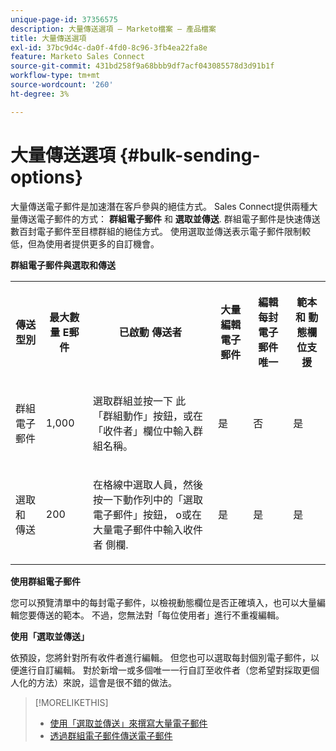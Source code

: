 ```yaml
---
unique-page-id: 37356575
description: 大量傳送選項 — Marketo檔案 — 產品檔案
title: 大量傳送選項
exl-id: 37bc9d4c-da0f-4fd0-8c96-3fb4ea22fa8e
feature: Marketo Sales Connect
source-git-commit: 431bd258f9a68bbb9df7acf043085578d3d91b1f
workflow-type: tm+mt
source-wordcount: '260'
ht-degree: 3%

---
```


# 大量傳送選項 {#bulk-sending-options}

大量傳送電子郵件是加速潛在客戶參與的絕佳方式。 Sales Connect提供兩種大量傳送電子郵件的方式： **群組電子郵件** 和 **選取並傳送**. 群組電子郵件是快速傳送數百封電子郵件至目標群組的絕佳方式。 使用選取並傳送表示電子郵件限制較低，但為使用者提供更多的自訂機會。

**群組電子郵件與選取和傳送**

<table> 
 <colgroup> 
  <col> 
  <col> 
  <col> 
  <col> 
  <col> 
  <col> 
 </colgroup> 
 <tbody> 
  <tr> 
   <th><p><span>傳送</span><span> 型別</span> </p></th> 
   <th><p><span>最大數量 </span><span>E</span><span>郵件</span> </p></th> 
   <th><p><span>已啟動 </span><span>傳送者</span></p></th> 
   <th><p><span>大量 </span><span>編輯電子郵件</span> </p></th> 
   <th><p><span>編輯</span><span> 每封電子郵件 </span><span>唯一</span> </p></th> 
   <th><p><span>範本和 </span><span>動態欄位支援</span> </p></th> 
  </tr> 
  <tr> 
   <td><p><span>群組電子郵件</span> </p></td> 
   <td><p><span>1,000</span> </p></td> 
   <td><p><span>選取群組並按一下</span><span> 此 </span><span>「群組動作」按鈕</span><span>，或在「收件者」欄位中輸入群組名稱。 </span> </p></td> 
   <td><p><span>是</span> </p></td> 
   <td><p><span>否</span> </p></td> 
   <td><p><span>是</span> </p></td> 
  </tr> 
  <tr> 
   <td><p><span>選取 </span><span>和 </span><span>傳送</span> </p></td> 
   <td><p><span>200</span> </p></td> 
   <td><p><span>在格線中選取人員，然後按一下動作列中的「選取電子郵件」按鈕</span><span>， o</span><span>或在大量電子郵件中輸入收件者 </span><span>側欄</span><span>.</span></p></td> 
   <td><p><span>是</span> </p></td> 
   <td><p><span>是</span> </p></td> 
   <td><p><span>是</span> </p></td> 
  </tr> 
 </tbody> 
</table>

**使用群組電子郵件**

您可以預覽清單中的每封電子郵件，以檢視動態欄位是否正確填入，也可以大量編輯您要傳送的範本。 不過，您無法對「每位使用者」進行不重複編輯。

**使用「選取並傳送」**

依預設，您將針對所有收件者進行編輯。 但您也可以選取每封個別電子郵件，以便進行自訂編輯。 對於新增一或多個唯一一行自訂至收件者（您希望對採取更個人化的方法）來說，這會是很不錯的做法。

>[!MORELIKETHIS]
>
>* [使用「選取並傳送」來撰寫大量電子郵件](/help/marketo/product-docs/marketo-sales-connect/email/using-the-compose-window/composing-bulk-emails-with-select-and-send.md#sending-emails)
>* [透過群組電子郵件傳送電子郵件](/help/marketo/product-docs/marketo-sales-connect/email/using-the-compose-window/sending-emails-via-group-email.md)
